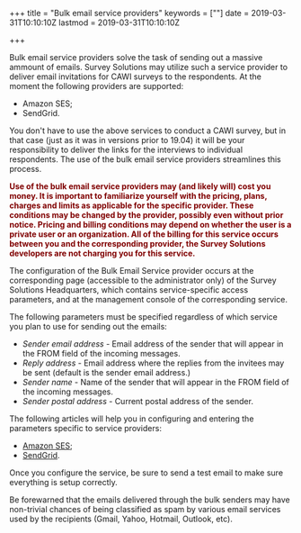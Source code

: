 +++
title = "Bulk email service providers"
keywords = [""]
date = 2019-03-31T10:10:10Z
lastmod = 2019-03-31T10:10:10Z

+++


Bulk email service providers solve the task of sending out a 
massive ammount of emails. Survey Solutions may utilize such a
service provider to deliver email invitations for CAWI surveys 
to the respondents. At the moment the following providers are supported:

- Amazon SES;
- SendGrid.

You don't have to use the above services to conduct a CAWI 
survey, but in that case (just as it was in versions prior 
to 19.04) it will be your responsibility to deliver the links
for the interviews to individual respondents. The use of the 
bulk email service providers streamlines this process.

<B><FONT color="Maroon">Use of the bulk email service 
providers may (and likely will) cost you money. It is important 
to familiarize yourself with the pricing, plans, charges and 
limits as applicable for the specific provider. These conditions
may be changed by the provider, possibly even without prior notice.
Pricing and billing conditions may depend on whether the user is a private user
or an organization. All of the billing for this service occurs between you and
the corresponding provider, the Survey Solutions developers
are not charging you for this service.</FONT></B>

The configuration of the Bulk Email Service provider occurs at
the corresponding page (accessible to the administrator only)
of the Survey Solutions Headquarters,
which contains service-specific access parameters, and at the
management console of the corresponding service.

The following parameters must be specified regardless of which
service you plan to use for sending out the emails:

- <I>Sender email address</I> - Email address of the sender that will appear in the FROM field of the incoming messages.
- <I>Reply address</I> - Email address where the replies from the invitees may be sent (default is the sender email address.)
- <I>Sender name</I> - Name of the sender that will appear in the FROM field of the incoming messages.
- <I>Sender postal address</I> - Current postal address of the sender.

The following articles will help you in configuring and entering
the parameters specific to service providers:

- [Amazon SES](/headquarters/cawi/email-providers-amazon-ses/);
- [SendGrid](/headquarters/cawi/email-providers-sendgrid/).

Once you configure the service, be sure to send a test email to make sure everything is setup correctly.

Be forewarned that the emails delivered through the bulk senders
may have non-trivial chances of being classified as spam by 
various email services used by the recipients (Gmail, Yahoo, Hotmail, Outlook, etc).